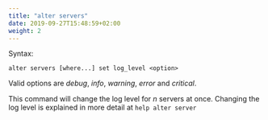 ```yaml
---
title: "alter servers"
date: 2019-09-27T15:48:59+02:00
weight: 2
---
```


Syntax:

    alter servers [where...] set log_level <option>

Valid options are *debug*, *info*, *warning*, *error* and *critical*.

This command will change the log level for *n* servers at once. Changing the
log level is explained in more detail at `help alter server`

